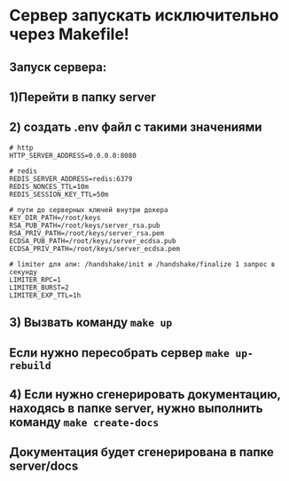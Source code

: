 # Сервер запускать исключительно через Makefile!
## Запуск сервера:
## 1)Перейти в папку server
## 2) создать .env файл с такими значениями
```
# http
HTTP_SERVER_ADDRESS=0.0.0.0:8080

# redis
REDIS_SERVER_ADDRESS=redis:6379
REDIS_NONCES_TTL=10m
REDIS_SESSION_KEY_TTL=50m

# пути до серверных ключей внутри докера
KEY_DIR_PATH=/root/keys
RSA_PUB_PATH=/root/keys/server_rsa.pub
RSA_PRIV_PATH=/root/keys/server_rsa.pem
ECDSA_PUB_PATH=/root/keys/server_ecdsa.pub
ECDSA_PRIV_PATH=/root/keys/server_ecdsa.pem

# limiter для апи: /handshake/init и /handshake/finalize 1 запрос в секунду
LIMITER_RPC=1
LIMITER_BURST=2
LIMITER_EXP_TTL=1h
```
## 3) Вызвать команду ``` make up ```
## Если нужно пересобрать сервер ``` make up-rebuild ```

## 4) Если нужно сгенерировать документацию, находясь в папке server, нужно выполнить команду ``` make create-docs ``` 
## Документация будет сгенерирована в папке server/docs